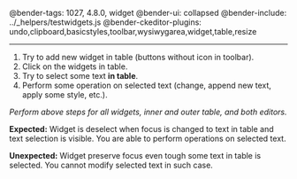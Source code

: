 @bender-tags: 1027, 4.8.0, widget
@bender-ui: collapsed
@bender-include: ../_helpers/testwidgets.js
@bender-ckeditor-plugins: undo,clipboard,basicstyles,toolbar,wysiwygarea,widget,table,resize

----

1. Try to add new widget in table (buttons without icon in toolbar).
1. Click on the widgets in table.
1. Try to select some text **in table**.
1. Perform some operation on selected text (change, append new text, apply some style, etc.).

_Perform above steps for all widgets, inner and outer table, and both editors._

**Expected:** Widget is deselect when focus is changed to text in table and text selection is visible. You are able to perform operations on selected text.

**Unexpected:** Widget preserve focus even tough some text in table is selected. You cannot modify selected text in such case.
